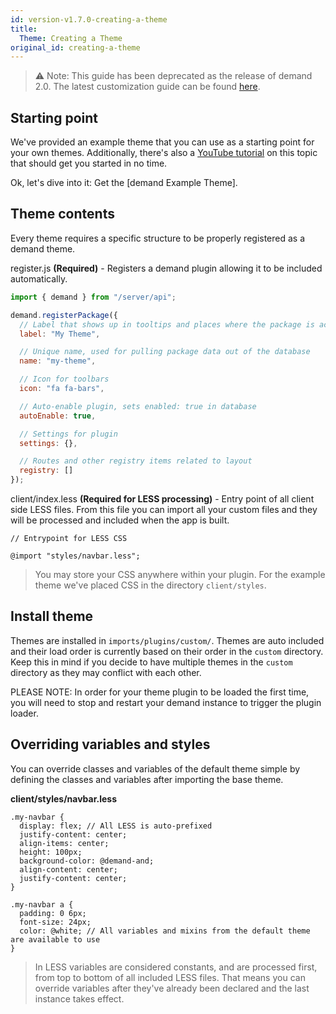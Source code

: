 ```yaml
---
id: version-v1.7.0-creating-a-theme
title:
  Theme: Creating a Theme
original_id: creating-a-theme
---
```


> ⚠️ Note: This guide has been deprecated as the release of demand 2.0. The latest customization guide can be found [here](https://docs.demandcluster.com/docs/swag-shop-3).

## Starting point

We've provided an example theme that you can use as a starting point for your own themes. Additionally, there's also a [YouTube tutorial](https://www.youtube.com/watch?v=D8FNJE9204Y) on this topic that should get you started in no time.

Ok, let's dive into it: Get the [demand Example Theme].

## Theme contents

Every theme requires a specific structure to be properly registered as a demand theme.

register.js **(Required)** - Registers a demand plugin allowing it to be included automatically.

```js
import { demand } from "/server/api";

demand.registerPackage({
  // Label that shows up in tooltips and places where the package is accessable for settings
  label: "My Theme",

  // Unique name, used for pulling package data out of the database
  name: "my-theme",

  // Icon for toolbars
  icon: "fa fa-bars",

  // Auto-enable plugin, sets enabled: true in database
  autoEnable: true,

  // Settings for plugin
  settings: {},

  // Routes and other registry items related to layout
  registry: []
});
```

client/index.less **(Required for LESS processing)** - Entry point of all client side LESS files. From this file you can import all your custom files and they will be processed and included when the app is built.

```less
// Entrypoint for LESS CSS

@import "styles/navbar.less";
```

> You may store your CSS anywhere within your plugin. For the example theme we've placed CSS in the directory `client/styles`.

## Install theme

Themes are installed in `imports/plugins/custom/`. Themes are auto included and their load order is currently based on their order in the `custom` directory. Keep this in mind if you decide to have multiple themes in the `custom` directory as they may conflict with each other.

PLEASE NOTE: In order for your theme plugin to be loaded the first time, you will need to stop and restart your demand instance to trigger the plugin loader.

## Overriding variables and styles

You can override classes and variables of the default theme simple by defining the classes and variables after importing the base theme.

**client/styles/navbar.less**

```less
.my-navbar {
  display: flex; // All LESS is auto-prefixed
  justify-content: center;
  align-items: center;
  height: 100px;
  background-color: @demand-and;
  align-content: center;
  justify-content: center;
}

.my-navbar a {
  padding: 0 6px;
  font-size: 24px;
  color: @white; // All variables and mixins from the default theme are available to use
}
```

> In LESS variables are considered constants, and are processed first, from top to bottom of all included LESS files. That means you can override variables after they've already been declared and the last instance takes effect.
